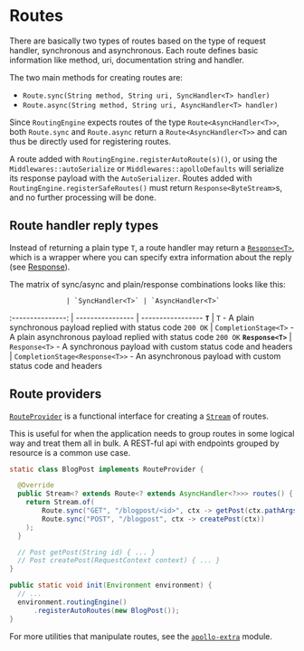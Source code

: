 # Routes

There are basically two types of routes based on the type of request handler, synchronous and
asynchronous. Each route defines basic information like method, uri, documentation string and
handler.

The two main methods for creating routes are:

* `Route.sync(String method, String uri, SyncHandler<T> handler)`
* `Route.async(String method, String uri, AsyncHandler<T> handler)`

Since `RoutingEngine` expects routes of the type `Route<AsyncHandler<T>>`, both `Route.sync` and
`Route.async` return a `Route<AsyncHandler<T>>` and can thus be directly used for registering
routes.

A route added with `RoutingEngine.registerAutoRoute(s)()`, or using the `Middlewares::autoSerialize`
or `Middlewares::apolloDefaults` will serialize its response payload with the `AutoSerializer`.
Routes added with `RoutingEngine.registerSafeRoutes()` must return `Response<ByteStream>`s, and
no further processing will be done.

## Route handler reply types

Instead of returning a plain type `T`, a route handler may return a
[`Response<T>`](/apollo-api/src/main/java/com/spotify/apollo/Response.java), which is a wrapper
where you can specify extra information about the reply (see
[Response](/apollo-api/docs/response.md)).

The matrix of sync/async and plain/response combinations looks like this:

                  | `SyncHandler<T>` | `AsyncHandler<T>`
:---------------: | ---------------- | -----------------
     **`T`**      | `T` - A plain synchronous payload replied with status code `200 OK` | `CompletionStage<T>` - A plain asynchronous payload replied with status code `200 OK`
**`Response<T>`** | `Response<T>` - A synchronous payload with custom status code and headers | `CompletionStage<Response<T>>` - An asynchronous payload with custom status code and headers

## Route providers

[`RouteProvider`](/apollo-api/src/main/java/com/spotify/apollo/route/RouteProvider.java) is a
functional interface for creating a
[`Stream`](https://docs.oracle.com/javase/8/docs/api/java/util/stream/package-summary.html)
of routes.

This is useful for when the application needs to group routes in some logical way and treat them
all in bulk. A REST-ful api with endpoints grouped by resource is a common use case.

```java
static class BlogPost implements RouteProvider {

  @Override
  public Stream<? extends Route<? extends AsyncHandler<?>>> routes() {
    return Stream.of(
        Route.sync("GET", "/blogpost/<id>", ctx -> getPost(ctx.pathArgs().get("id"))),
        Route.sync("POST", "/blogpost", ctx -> createPost(ctx))
    );
  }

  // Post getPost(String id) { ... }
  // Post createPost(RequestContext context) { ... }
}

public static void init(Environment environment) {
  // ...
  environment.routingEngine()
      .registerAutoRoutes(new BlogPost());
}
```

For more utilities that manipulate routes, see the [`apollo-extra`](/apollo-extra) module.
